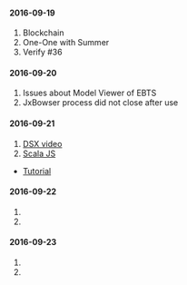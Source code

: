 #### 2016-09-19
1. Blockchain
2. One-One with Summer
3. Verify #36

#### 2016-09-20
1. Issues about Model Viewer of EBTS
2. JxBowser process did not close after use

#### 2016-09-21
1. [DSX video](https://ibm.6connex.com/event/BlueprintTalks/en-us/contents/61736/share?rid=home&nid=202229)
2. [Scala JS](https://www.scala-js.org/)
  - [Tutorial](https://www.scala-js.org/tutorial/)

#### 2016-09-22
1.  
2.  

#### 2016-09-23
1.  
2.  

